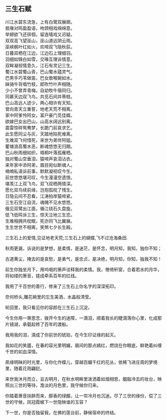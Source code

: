 ## 三生石赋
川江水碧东流急，上有白鹭双展翅。  
抵喙对鸣盈盈语，吻颈相戏绵绵意。  
举翅欲飞还徘徊，留连嘻戏又迟疑。  
双双高飞望巫山，巫山道远阴云雨。  
巫峡枫叶红如火，欢啼双飞隐秋荻。  
日暮双栖在江边，江边石上理细羽。  
羽细如锦白如雪，交喙互理诉情意。  
双眸凝视情意久，江石有灵记三生。  
蜀江水碧蜀山青，巴山蜀水蕴灵气。  
巴男手巧苇做笛，巴女歌喉婉如水。  
妹骑牛背唱竹枝，郎吹竹叶声相随。  
少小不曾弄青梅，自幼牧牛偕同归。  
同慕天边双飞鸟，共觅石间并蒂枝。  
巴山高远人迹少，两心相许有天知。  
曾向青天立重誓，地老天荒不相离。  
家中阿爹怜阿女，富户豪门觅佳婿。  
欲嫁巴女出巴山，山高水阔远别离。  
震雷惊碎鸳鸯梦，长跪门前哀求乞。  
此生愿同尘与灰，天踏地陷死难离。  
生难双飞何惜死，来世为弟伴阿姐。  
瞿塘浪高蜀水恶，断魂悠悠无归期。  
巴山秋雨细如织，梧桐叶落孤雁栖。  
独对蜀山空垂泪，猿啼声哀泪沾衣。  
来年家中添阿弟，眉目宛似断魂人。  
喃喃私语诉前事，默默凝视叹今生。  
前世悠悠堪可叹，今生漫漫空遗恨。  
堪羡江上双飞鸟，双飞双栖两情深。  
愿化双鸟续前缘，岂抱孤枕了残生。  
日隐云间不忍看，江涛拍岸猿啼紧。  
三生石空江自流，魂魄不见水悠悠。  
俄见双鹭出江面，循江绕石久盘旋。  
低飞低鸣诉三生，惊天泣地三生恋。  
生难相拥共枕眠，死亦同飞比翼展。  
生生世世不相离，笑煞七夕长生殿。  

三生石上的爱情,见证地老天荒;三生石上的蝴蝶,飞不过沧海桑田.

秋雨更漏，诉说的是梦想，是柔情，是迷茫，是怀念，明月知，我知，独你不知；

古道黄尘，掩去的是哀愁，是勇气，是忠贞，是决绝，明月知，你知，独我不知！

前生你独坐月下，用呜咽的箫声诠释我的柔情。我，倦倚轩窗，合着若水的月华，将如缕的箫音，搓成牵系百年的红线。

我用了千百世的善行，修来了三生石上你名字的深深拓印。

奈何桥头,雕花碗里的忘生美酒，水晶般清莹。

轮回里，我只看见你的容颜在三生石上沉淀。

今生你用一箫思念，拨开今生的迷障，一滴泪，顺着我长的睫滴落你心里，化成那片镜湖，承载起修了百年的渡船。

我用我的泪，滴成了你前世的琥珀，在今生印证缘的起灭。

我如花的笑靥，在春的容光里明媚，眉间的那点嫣红，燃烧在你眼底，鲜艳着纠缠千世的如血深情。

夙缘明昧的时光里，与你化作蝶儿，穿越百媚千红的花丛，依稀飞进庄周的梦境里，随着花雨翩跹。

来世我沐月而立，亘古明月，在秋水明眸里泼洒着如烟相思，胭脂冷去的妆台，映照出三世的等待，澹淡的月色里，我守候你归来。

你踏着箫音扶醉而来，醇香的绿醑，让一帘冷月也沉迷。尽了三世的缘份，偿了三世的守候，凤冠霞帔下一世隐映谁的玉容？

下一世，你是否独留我，在佛的莲台前，静候宿命的终结。